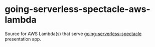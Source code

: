 # going-serverless-spectacle-aws-lambda
Source for AWS Lambda(s) that serve <a href="http://purecore.ro/going-serverless-spectacle" target="_blank">going-serverless-spectacle</a> presentation app.
